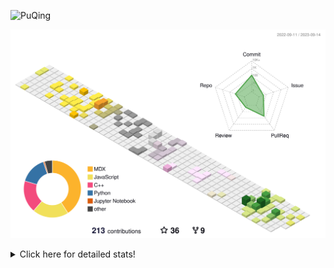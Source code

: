 ![PuQing](https://user-images.githubusercontent.com/27223114/171565019-9a56fae6-b08b-421f-99db-7e830da42371.png)

![](./profile-3d-contrib/profile-season-animate.svg)

<details>
<summary>Click here for detailed stats!</summary>

<!--START_SECTION:waka-->
![Lines of code](https://img.shields.io/badge/From%20Hello%20World%20I%27ve%20Written-795.2%20thousand%20lines%20of%20code-blue)

**🐱 My GitHub Data** 

> 📦 256.1 kB Used in GitHub's Storage 
 > 
> 🏆 164 Contributions in the Year 2023
 > 
> 🚫 Not Opted to Hire
 > 
> 📜 31 Public Repositories 
 > 
> 🔑 27 Private Repositories 
 > 
**I'm an Early 🐤** 

```text
🌞 Morning                409 commits         ████░░░░░░░░░░░░░░░░░░░░░   14.22 % 
🌆 Daytime                1416 commits        ████████████░░░░░░░░░░░░░   49.22 % 
🌃 Evening                267 commits         ██░░░░░░░░░░░░░░░░░░░░░░░   09.28 % 
🌙 Night                  785 commits         ███████░░░░░░░░░░░░░░░░░░   27.29 % 
```


📊 **This Week I Spent My Time On** 

```text
💬 Programming Languages: 
Markdown                 3 hrs 30 mins       ██████████████████░░░░░░░   71.58 % 
Jupyter Notebook         1 hr 15 mins        ██████░░░░░░░░░░░░░░░░░░░   25.68 % 
Python                   4 mins              ░░░░░░░░░░░░░░░░░░░░░░░░░   01.46 % 
CSV                      2 mins              ░░░░░░░░░░░░░░░░░░░░░░░░░   00.84 % 
Other                    1 min               ░░░░░░░░░░░░░░░░░░░░░░░░░   00.44 % 

🔥 Editors: 
Obsidian                 3 hrs 30 mins       ██████████████████░░░░░░░   71.58 % 
VS Code                  1 hr 23 mins        ███████░░░░░░░░░░░░░░░░░░   28.42 % 

💻 Operating System: 
Windows                  3 hrs 30 mins       ██████████████████░░░░░░░   71.58 % 
WSL                      1 hr 23 mins        ███████░░░░░░░░░░░░░░░░░░   28.42 % 
```


<!--END_SECTION:waka-->
</details>
